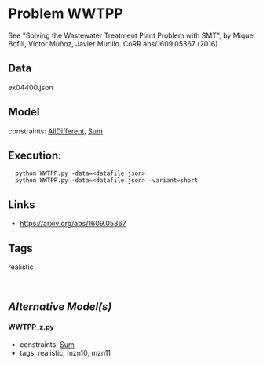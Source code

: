 # Problem WWTPP

See "Solving the Wastewater Treatment Plant Problem with SMT", by Miquel Bofill, Víctor Muñoz, Javier Murillo. CoRR abs/1609.05367 (2016)

## Data
  ex04400.json

## Model
  constraints: [AllDifferent](http://pycsp.org/documentation/constraints/AllDifferent), [Sum](http://pycsp.org/documentation/constraints/Sum)

## Execution:
```
  python WWTPP.py -data=<datafile.json>
  python WWTPP.py -data=<datafile.json> -variant=short
```

## Links
 - https://arxiv.org/abs/1609.05367

## Tags
  realistic

<br />

## _Alternative Model(s)_

#### WWTPP_z.py
 - constraints: [Sum](http://pycsp.org/documentation/constraints/Sum)
 - tags: realistic, mzn10, mzn11

